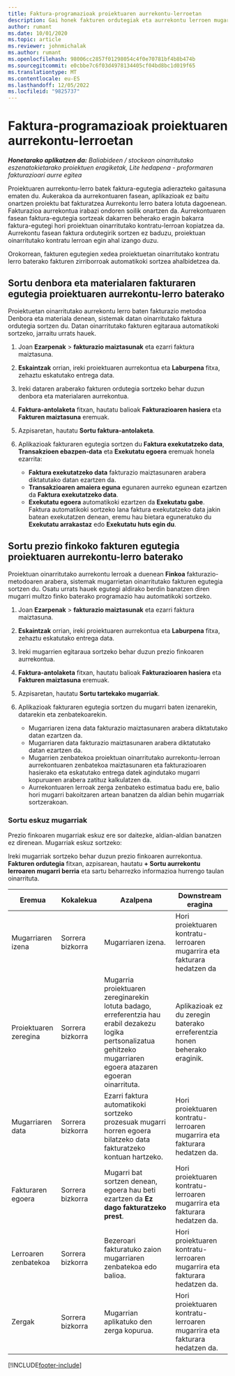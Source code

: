 ```yaml
---
title: Faktura-programazioak proiektuaren aurrekontu-lerroetan
description: Gai honek fakturen ordutegiak eta aurrekontu lerroen mugarriak sortzeari buruzko informazioa eskaintzen du.
author: rumant
ms.date: 10/01/2020
ms.topic: article
ms.reviewer: johnmichalak
ms.author: rumant
ms.openlocfilehash: 98006cc2857f01298054c4f0e70781bf4b8b474b
ms.sourcegitcommit: e0cbbe7c6f03d4978134405cf04bd8bc1d019f65
ms.translationtype: MT
ms.contentlocale: eu-ES
ms.lasthandoff: 12/05/2022
ms.locfileid: "9825737"
---
```

# <a name="invoice-schedules-on-project-quote-lines"></a>Faktura-programazioak proiektuaren aurrekontu-lerroetan

_**Honetarako aplikatzen da:** Baliabideen / stockean oinarritutako eszenatokietarako proiektuen eragiketak, Lite hedapena - proformaren fakturazioari aurre egitea_

Proiektuaren aurrekontu-lerro batek faktura-egutegia adierazteko gaitasuna ematen du. Aukerakoa da aurrekontuaren fasean, aplikazioak ez baitu onartzen proiektu bat fakturatzea Aurrekontu lerro batera lotuta dagoenean. Fakturazioa aurrekontua irabazi ondoren soilik onartzen da. Aurrekontuaren fasean faktura-egutegia sortzeak dakarren beherako eragin bakarra faktura-egutegi hori proiektuan oinarritutako kontratu-lerroan kopiatzea da. Aurrekontu fasean faktura ordutegirik sortzen ez baduzu, proiektuan oinarritutako kontratu lerroan egin ahal izango duzu.

Orokorrean, fakturen egutegien xedea proiektuetan oinarritutako kontratu lerro baterako fakturen zirriborroak automatikoki sortzea ahalbidetzea da. 

## <a name="create-a-time-and-material-invoice-schedule-for-a-project-quote-line"></a>Sortu denbora eta materialaren fakturaren egutegia proiektuaren aurrekontu-lerro baterako

Proiektuetan oinarritutako aurrekontu lerro baten fakturazio metodoa Denbora eta materiala denean, sistemak datan oinarritutako faktura ordutegia sortzen du. Datan oinarritutako fakturen egitaraua automatikoki sortzeko, jarraitu urrats hauek.

1. Joan **Ezarpenak** > **fakturazio maiztasunak** eta ezarri faktura maiztasuna.
2. **Eskaintzak** orrian, ireki proiektuaren aurrekontua eta **Laburpena** fitxa, zehaztu eskatutako entrega data.
3. Ireki dataren araberako fakturen ordutegia sortzeko behar duzun denbora eta materialaren aurrekontua. 
4. **Faktura-antolaketa** fitxan, hautatu balioak **Fakturazioaren hasiera** eta **Fakturen maiztasuna** eremuak. 
5. Azpisaretan, hautatu **Sortu faktura-antolaketa**.
6. Aplikazioak fakturaren egutegia sortzen du **Faktura exekutatzeko data**, **Transakzioen ebazpen-data** eta **Exekutatu egoera** eremuak honela ezarrita:

    - **Faktura exekutatzeko data** fakturazio maiztasunaren arabera diktatutako datan ezartzen da.
    - **Transakzioaren amaiera eguna** egunaren aurreko egunean ezartzen da **Faktura exekutatzeko data**.
    - **Exekutatu egoera** automatikoki ezartzen da **Exekutatu gabe**. Faktura automatikoki sortzeko lana faktura exekutatzeko data jakin batean exekutatzen denean, eremu hau bietara eguneratuko du **Exekutatu arrakastaz** edo **Exekutatu huts egin du**.

## <a name="create-a-fixed-price-invoice-schedule-for-a-project-quote-line"></a>Sortu prezio finkoko fakturen egutegia proiektuaren aurrekontu-lerro baterako

Proiektuan oinarritutako aurrekontu lerroak a duenean **Finkoa** fakturazio-metodoaren arabera, sistemak mugarrietan oinarritutako fakturen egutegia sortzen du. Osatu urrats hauek egutegi aldirako berdin banatzen diren mugarri multzo finko baterako programazio hau automatikoki sortzeko.

1. Joan **Ezarpenak** > **fakturazio maiztasunak** eta ezarri faktura maiztasuna.
2. **Eskaintzak** orrian, ireki proiektuaren aurrekontua eta **Laburpena** fitxa, zehaztu eskatutako entrega data.
3. Ireki mugarrien egitaraua sortzeko behar duzun prezio finkoaren aurrekontua. 
4. **Faktura-antolaketa** fitxan, hautatu balioak **Fakturazioaren hasiera** eta **Fakturen maiztasuna** eremuak. 
5. Azpisaretan, hautatu **Sortu tartekako mugarriak**.
6. Aplikazioak fakturaren egutegia sortzen du mugarri baten izenarekin, datarekin eta zenbatekoarekin.

    - Mugarriaren izena data fakturazio maiztasunaren arabera diktatutako datan ezartzen da.
    - Mugarriaren data fakturazio maiztasunaren arabera diktatutako datan ezartzen da.
    - Mugarrien zenbatekoa proiektuan oinarritutako aurrekontu-lerroan aurrekontuaren zenbatekoa maiztasunaren eta fakturazioaren hasierako eta eskatutako entrega datek agindutako mugarri kopuruaren arabera zatituz kalkulatzen da.
    - Aurrekontuaren lerroak zerga zenbateko estimatua badu ere, balio hori mugarri bakoitzaren artean banatzen da aldian behin mugarriak sortzerakoan.

### <a name="manually-create-milestones"></a>Sortu eskuz mugarriak

Prezio finkoaren mugarriak eskuz ere sor daitezke, aldian-aldian banatzen ez direnean. Mugarriak eskuz sortzeko:

Ireki mugarriak sortzeko behar duzun prezio finkoaren aurrekontua. **Fakturen ordutegia** fitxan, azpisarean, hautatu **+ Sortu aurrekontu lerroaren mugarri berria** eta sartu beharrezko informazioa hurrengo taulan oinarrituta.

| **Eremua** | **Kokalekua** | **Azalpena** | **Downstream eragina** |
| --- | --- | --- | --- |
| Mugarriaren izena | Sorrera bizkorra | Mugarriaren izena. | Hori proiektuaren kontratu-lerroaren mugarrira eta fakturara hedatzen da |
| Proiektuaren zeregina | Sorrera bizkorra | Mugarria proiektuaren zereginarekin lotuta badago, erreferentzia hau erabil dezakezu logika pertsonalizatua gehitzeko mugarriaren egoera atazaren egoeran oinarrituta. | Aplikazioak ez du zeregin baterako erreferentzia honen beherako eraginik. |
| Mugarriaren data | Sorrera bizkorra | Ezarri faktura automatikoki sortzeko prozesuak mugarri horren egoera bilatzeko data fakturatzeko kontuan hartzeko. | Hori proiektuaren kontratu-lerroaren mugarrira eta fakturara hedatzen da. |
| Fakturaren egoera | Sorrera bizkorra | Mugarri bat sortzen denean, egoera hau beti ezartzen da **Ez dago fakturatzeko prest**. | Hori proiektuaren kontratu-lerroaren mugarrira eta fakturara hedatzen da. |
| Lerroaren zenbatekoa | Sorrera bizkorra | Bezeroari fakturatuko zaion mugarriaren zenbatekoa edo balioa. | Hori proiektuaren kontratu-lerroaren mugarrira eta fakturara hedatzen da. |
| Zergak | Sorrera bizkorra | Mugarrian aplikatuko den zerga kopurua. | Hori proiektuaren kontratu-lerroaren mugarrira eta fakturara hedatzen da. |


[!INCLUDE[footer-include](../includes/footer-banner.md)]
